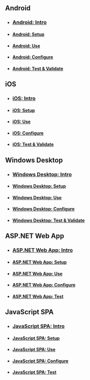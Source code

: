## Android
- ### [Android: Intro](active-directory-mobileanddesktopapp-android-introduction.md)
- #### [Android: Setup](active-directory-mobileanddesktopapp-android-setup.md)
- #### [Android: Use](active-directory-mobileanddesktopapp-android-use.md)
- #### [Android: Configure](active-directory-mobileanddesktopapp-android-configure.md)
- #### [Android: Test & Validate](active-directory-mobileanddesktopapp-android-test.md)

## iOS

- ### [iOS: Intro](active-directory-mobileanddesktopapp-ios-introduction.md)
- #### [iOS: Setup](active-directory-mobileanddesktopapp-ios-setup.md)
- #### [iOS: Use](active-directory-mobileanddesktopapp-ios-use.md)
- #### [iOS: Configure](active-directory-mobileanddesktopapp-ios-configure.md)
- #### [iOS: Test & Validate](active-directory-mobileanddesktopapp-ios-test.md)

## Windows Desktop

- ### [Windows Desktop: Intro](active-directory-mobileanddesktopapp-windowsdesktop-introduction.md)
- #### [Windows Desktop: Setup](active-directory-mobileanddesktopapp-windowsdesktop-setup.md)
- #### [Windows Desktop: Use](active-directory-mobileanddesktopapp-windowsdesktop-use.md)
- #### [Windows Desktop: Configure](active-directory-mobileanddesktopapp-windowsdesktop-configure.md)
- #### [Windows Desktop: Test & Validate](active-directory-mobileanddesktopapp-windowsdesktop-test.md)

## ASP.NET Web App

- ### [ASP.NET Web App: Intro](active-directory-serversidewebapp-aspnetwebappowin-introduction.md)
- #### [ASP.NET Web App: Setup](active-directory-serversidewebapp-aspnetwebappowin-setup.md)
- #### [ASP.NET Web App: Use](active-directory-serversidewebapp-aspnetwebappowin-use.md)
- #### [ASP.NET Web App: Configure](active-directory-serversidewebapp-aspnetwebappowin-configure.md)
- #### [ASP.NET Web App: Test](active-directory-serversidewebapp-aspnetwebappowin-test.md)


## JavaScript SPA

- ### [JavaScript SPA: Intro](active-directory-singlepageapp-javascriptspa-introduction.md)
- #### [JavaScript SPA: Setup](active-directory-singlepageapp-javascriptspa-setup.md)
- #### [JavaScript SPA: Use](active-directory-singlepageapp-javascriptspa-use.md)
- #### [JavaScript SPA: Configure](active-directory-singlepageapp-javascriptspa-configure.md)
- #### [JavaScript SPA: Test](active-directory-singlepageapp-javascriptspa-test.md)
